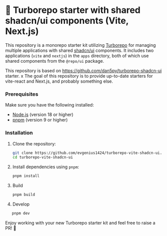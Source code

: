 # 🚀 Turborepo starter with shared shadcn/ui components (Vite, Next.js)

This repository is a monorepo starter kit utilizing [Turborepo](https://turbo.build/repo) for managing multiple
applications with shared [shadcn/ui](https://github.com/shadcn-ui/ui) components. It includes two applications (`vite`
and `nextjs`) in the `apps`
directory, both of which use shared components from the `@repo/ui` package.

This repository is based on https://github.com/dan5py/turborepo-shadcn-ui starter.
x
The goal of this repository is to provide up-to-date starters for vite-react and Next.js, and probably something else.

### Prerequisites

Make sure you have the following installed:

- [Node.js](https://nodejs.org/en/download/) (version 18 or higher)
- [pnpm](https://pnpm.io/installation) (version 9 or higher)

### Installation

1. Clone the repository:

    ```bash
    git clone https://github.com/evgenius1424/turborepo-vite-shadcn-ui.git
    cd turborepo-vite-shadcn-ui
    ```

2. Install dependencies using `pnpm`:

    ```bash
    pnpm install
    ```

3. Build

    ```bash
    pnpm build
    ```
4. Develop

```bash
   pnpm dev
```

Enjoy working with your new Turborepo starter kit and feel free to raise a PR! 🎉





